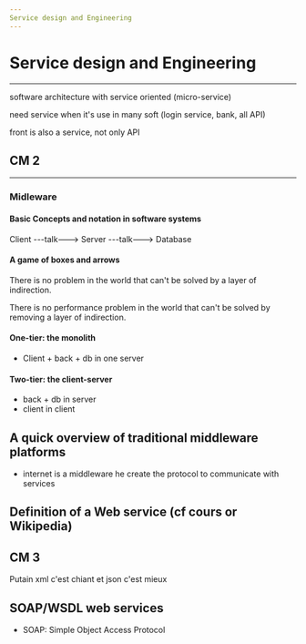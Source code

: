 ```yaml
---
Service design and Engineering
---
```


# Service design and Engineering

---

software architecture with service oriented (micro-service)

need service when it's use in many soft (login service, bank, all API)

front is also a service, not only API

## CM 2

---

### Midleware

#### Basic Concepts and notation in software systems

Client ---talk---> Server ---talk---> Database

#### A game of boxes and arrows

There is no problem in the world that can't be solved by a layer of indirection.

There is no performance problem in the world that can't be solved by removing a layer of indirection.

#### One-tier: the monolith

- Client + back + db in one server

#### Two-tier: the client-server

- back + db in server
- client in client

## A quick overview of traditional middleware platforms

- internet is a middleware he create the protocol to communicate with services

## Definition of a Web service (cf cours or Wikipedia)

## CM 3

Putain xml c'est chiant et json c'est mieux

## SOAP/WSDL web services

- SOAP: Simple Object Access Protocol

